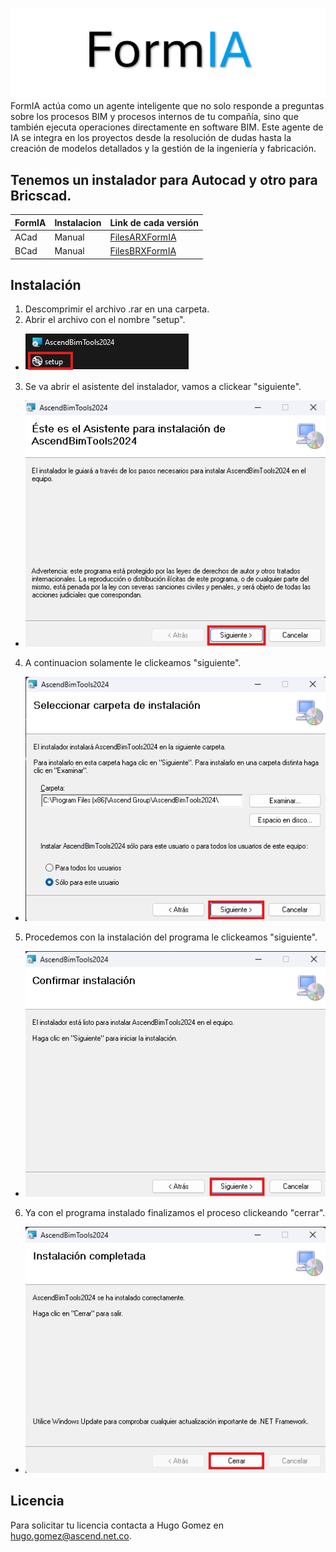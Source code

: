 ![img1](Assets/formia.png)
FormIA actúa como un agente inteligente que no solo responde a preguntas sobre los procesos BIM y procesos internos de tu compañía, sino que también ejecuta operaciones directamente en software BIM. Este agente de IA se integra en los proyectos desde la resolución de dudas hasta la creación de modelos detallados y la gestión de la ingeniería y fabricación.

## Tenemos un instalador para Autocad y otro para Bricscad.

| FormIA | Instalacion | Link de cada versión |
| - | - | -- |
| ACad | Manual | [FilesARXFormIA](https://github.com/Forsa-Ascend/FormIA/releases/download/FilesBRXFormIA1.0.04/BRXFormIA.rar) |
| BCad | Manual | [FilesBRXFormIA](https://github.com/Forsa-Ascend/FormIA/releases/download/FilesBRXFormIA/BRXFormIA.rar) |

## Instalación
1. Descomprimir el archivo .rar en una carpeta.
2. Abrir el archivo con el nombre "setup".
- ![img1](Assets/tutorial1.png)
3. Se va abrir el asistente del instalador, vamos a clickear "siguiente".
- ![img2](Assets/tutorial2.png)
4. A continuacion solamente le clickeamos "siguiente".
- ![img3](Assets/tutorial3.png)
5. Procedemos con la instalación del programa le clickeamos "siguiente".
- ![img4](Assets/tutorial4.png)
6. Ya con el programa instalado finalizamos el proceso clickeando "cerrar".
- ![img4](Assets/tutorial5.png)

## Licencia
Para solicitar tu licencia contacta a Hugo Gomez en hugo.gomez@ascend.net.co.
